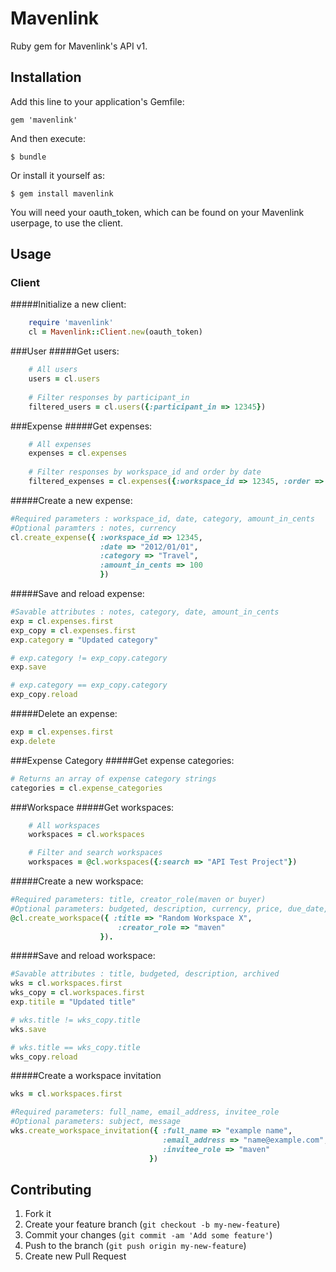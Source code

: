 # Mavenlink

Ruby gem for Mavenlink's API v1. 

## Installation

Add this line to your application's Gemfile:

    gem 'mavenlink'

And then execute:

    $ bundle

Or install it yourself as:

    $ gem install mavenlink

You will need your oauth_token, which can be found on your Mavenlink userpage, to use the client.

## Usage

### Client
#####Initialize a new client:

```ruby
    require 'mavenlink'
    cl = Mavenlink::Client.new(oauth_token)
```
###User
#####Get users:
```ruby    
    # All users
    users = cl.users
    
    # Filter responses by participant_in
    filtered_users = cl.users({:participant_in => 12345})
```

###Expense
#####Get expenses:
    
```ruby    
    # All expenses
    expenses = cl.expenses
    
    # Filter responses by workspace_id and order by date
    filtered_expenses = cl.expenses({:workspace_id => 12345, :order => "date:asc" })
```

#####Create a new expense:
```ruby
#Required parameters : workspace_id, date, category, amount_in_cents
#Optional paramters : notes, currency
cl.create_expense({ :workspace_id => 12345,
                    :date => "2012/01/01",
                    :category => "Travel",
                    :amount_in_cents => 100 
                    })
```

#####Save and reload expense:
```ruby
#Savable attributes : notes, category, date, amount_in_cents
exp = cl.expenses.first
exp_copy = cl.expenses.first
exp.category = "Updated category"

# exp.category != exp_copy.category
exp.save

# exp.category == exp_copy.category
exp_copy.reload
```

#####Delete an expense:
```ruby
exp = cl.expenses.first
exp.delete
```

###Expense Category
#####Get expense categories:
```ruby
# Returns an array of expense category strings
categories = cl.expense_categories
```

###Workspace
#####Get workspaces:
```ruby
    # All workspaces
    workspaces = cl.workspaces

    # Filter and search workspaces
    workspaces = @cl.workspaces({:search => "API Test Project"})
```

#####Create a new workspace:
```ruby
#Required parameters: title, creator_role(maven or buyer)
#Optional parameters: budgeted, description, currency, price, due_date, project_tracker_template_id
@cl.create_workspace({ :title => "Random Workspace X",
                        :creator_role => "maven"
                    }).
```

#####Save and reload workspace:
```ruby
#Savable attributes : title, budgeted, description, archived
wks = cl.workspaces.first
wks_copy = cl.workspaces.first
exp.titile = "Updated title"

# wks.title != wks_copy.title
wks.save

# wks.title == wks_copy.title
wks_copy.reload
```

#####Create a workspace invitation
```ruby
wks = cl.workspaces.first

#Required parameters: full_name, email_address, invitee_role
#Optional parameters: subject, message
wks.create_workspace_invitation({ :full_name => "example name",
                                  :email_address => "name@example.com",
                                  :invitee_role => "maven"
                               })
```

## Contributing

1. Fork it
2. Create your feature branch (`git checkout -b my-new-feature`)
3. Commit your changes (`git commit -am 'Add some feature'`)
4. Push to the branch (`git push origin my-new-feature`)
5. Create new Pull Request
